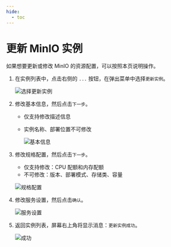 ```yaml
---
hide:
  - toc
---
```


# 更新 MinIO 实例

如果想要更新或修改 MinIO 的资源配置，可以按照本页说明操作。

1. 在实例列表中，点击右侧的 `...` 按钮，在弹出菜单中选择`更新实例`。

    ![选择更新实例](https://docs.daocloud.io/daocloud-docs-images/docs/middleware/minio/images/update01.png)

2. 修改基本信息，然后点击`下一步`。

    - 仅支持修改描述信息
    - 实例名称、部署位置不可修改

        ![基本信息](https://docs.daocloud.io/daocloud-docs-images/docs/middleware/minio/images/update02.png)

3. 修改规格配置，然后点击`下一步`。

    - 仅支持修改：CPU 配额和内存配额
    - 不可修改：版本、部署模式、存储类、容量

    ![规格配置](https://docs.daocloud.io/daocloud-docs-images/docs/middleware/minio/images/update03.png)

4. 修改服务设置，然后点击`确认`。

    ![服务设置](https://docs.daocloud.io/daocloud-docs-images/docs/middleware/minio/images/update04.png)

5. 返回实例列表，屏幕右上角将显示消息：`更新实例成功`。

    ![成功](https://docs.daocloud.io/daocloud-docs-images/docs/middleware/minio/images/update05.png)
